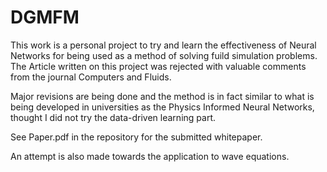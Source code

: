 # DGMFM

This work is a personal project to try and learn the effectiveness of Neural Networks for being used as a method of solving fuild simulation problems.
The Article written on this project was rejected with valuable comments from the journal Computers and Fluids.

Major revisions are being done and the method is in fact similar to what is being developed in universities as the Physics Informed Neural Networks, thought I did not try the data-driven learning part.

See Paper.pdf in the repository for the submitted whitepaper.

An attempt is also made towards the application to wave equations.
